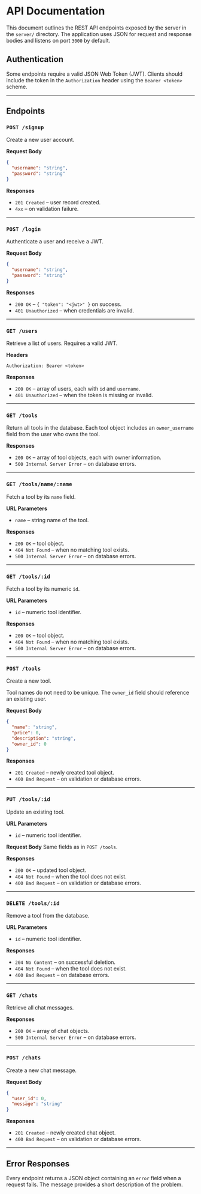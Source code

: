 # API Documentation

This document outlines the REST API endpoints exposed by the server in the `server/` directory. The application uses JSON for request and response bodies and listens on port `3000` by default.

## Authentication
Some endpoints require a valid JSON Web Token (JWT). Clients should include the token in the `Authorization` header using the `Bearer <token>` scheme.

---

## Endpoints

### `POST /signup`
Create a new user account.

**Request Body**
```json
{
  "username": "string",
  "password": "string"
}
```

**Responses**
- `201 Created` – user record created.
- `4xx` – on validation failure.

---

### `POST /login`
Authenticate a user and receive a JWT.

**Request Body**
```json
{
  "username": "string",
  "password": "string"
}
```

**Responses**
- `200 OK` – `{ "token": "<jwt>" }` on success.
- `401 Unauthorized` – when credentials are invalid.

---

### `GET /users`
Retrieve a list of users. Requires a valid JWT.

**Headers**
```
Authorization: Bearer <token>
```

**Responses**
- `200 OK` – array of users, each with `id` and `username`.
- `401 Unauthorized` – when the token is missing or invalid.

---

### `GET /tools`
Return all tools in the database. Each tool object includes an
`owner_username` field from the user who owns the tool.

**Responses**
- `200 OK` – array of tool objects, each with owner information.
- `500 Internal Server Error` – on database errors.

---

### `GET /tools/name/:name`
Fetch a tool by its `name` field.

**URL Parameters**
- `name` – string name of the tool.

**Responses**
- `200 OK` – tool object.
- `404 Not Found` – when no matching tool exists.
- `500 Internal Server Error` – on database errors.

---

### `GET /tools/:id`
Fetch a tool by its numeric `id`.

**URL Parameters**
- `id` – numeric tool identifier.

**Responses**
- `200 OK` – tool object.
- `404 Not Found` – when no matching tool exists.
- `500 Internal Server Error` – on database errors.

---

### `POST /tools`
Create a new tool.

Tool names do not need to be unique. The `owner_id` field should reference an existing user.

**Request Body**
```json
{
  "name": "string",
  "price": 0,
  "description": "string",
  "owner_id": 0
}
```

**Responses**
- `201 Created` – newly created tool object.
- `400 Bad Request` – on validation or database errors.

---

### `PUT /tools/:id`
Update an existing tool.

**URL Parameters**
- `id` – numeric tool identifier.

**Request Body** Same fields as in `POST /tools`.

**Responses**
- `200 OK` – updated tool object.
- `404 Not Found` – when the tool does not exist.
- `400 Bad Request` – on validation or database errors.

---

### `DELETE /tools/:id`
Remove a tool from the database.

**URL Parameters**
- `id` – numeric tool identifier.

**Responses**
- `204 No Content` – on successful deletion.
- `404 Not Found` – when the tool does not exist.
- `400 Bad Request` – on database errors.

---

### `GET /chats`
Retrieve all chat messages.

**Responses**
- `200 OK` – array of chat objects.
- `500 Internal Server Error` – on database errors.

---

### `POST /chats`
Create a new chat message.

**Request Body**
```json
{
  "user_id": 0,
  "message": "string"
}
```

**Responses**
- `201 Created` – newly created chat object.
- `400 Bad Request` – on validation or database errors.

---

## Error Responses
Every endpoint returns a JSON object containing an `error` field when a request fails. The message provides a short description of the problem.

